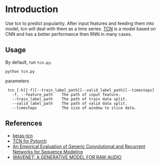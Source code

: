 # Introduction

Use tcn to predict popularity. After input features and feeding them into model, tcn will deal with them as a time series. [TCN](https://arxiv.org/pdf/1803.01271.pdf) is a model based on CNN and has a better performance then RNN in many cases.

## Usage

By default, run ``tcn.py``.

``` shell
python tcn.py
```

parameters

```shell
 tcn [-h][-f][--train_label_path][--valid_label_path][--timesteps]
   -f, --feature_path    The path of input feature.
   --train_label_path    The path of train data split.
   --valid_label_path    The path of valid data split.
   --timesteps           The size of window to slice data.
 ```

## References

- [keras-tcn](https://github.com/philipperemy/keras-tcn)
- [TCN for Pytorch](https://github.com/locuslab/TCN/)
- [An Empirical Evaluation of Generic Convolutional and Recurrent Networks
for Sequence Modeling](https://arxiv.org/pdf/1803.01271.pdf)
- [WAVENET: A GENERATIVE MODEL FOR RAW AUDIO](https://arxiv.org/pdf/1609.03499.pdf)
